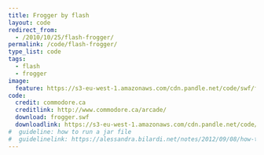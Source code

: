 ```yaml
---
title: Frogger by flash
layout: code
redirect_from:
  - /2010/10/25/flash-frogger/
permalink: /code/flash-frogger/
type_list: code
tags:
  - flash
  - frogger
image:
  feature: https://s3-eu-west-1.amazonaws.com/cdn.pandle.net/code/swf/frogger.png
code:
  credit: commodore.ca
  creditlink: http://www.commodore.ca/arcade/
  download: frogger.swf
  downloadlink: https://s3-eu-west-1.amazonaws.com/cdn.pandle.net/code/swf/frogger.swf
#  guideline: how to run a jar file
#  guidelinelink: https://alessandra.bilardi.net/notes/2012/09/08/how-to-create-and-run-a-jar-file/
---
```

